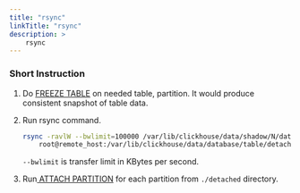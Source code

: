 ```yaml
---
title: "rsync"
linkTitle: "rsync"
description: >
    rsync
---
```


### Short Instruction

1. Do [FREEZE TABLE](https://clickhouse.tech/docs/en/sql-reference/statements/alter/partition/#alter_freeze-partition) on needed table, partition. It would produce consistent snapshot of table data.
2. Run rsync command.

   ```bash
   rsync -ravlW --bwlimit=100000 /var/lib/clickhouse/data/shadow/N/database/table 
       root@remote_host:/var/lib/clickhouse/data/database/table/detached
   ```

   `--bwlimit` is transfer limit in KBytes per second. 

3. Run[ ATTACH PARTITION](https://clickhouse.tech/docs/en/sql-reference/statements/alter/partition/#alter_attach-partition) for each partition from `./detached` directory.



